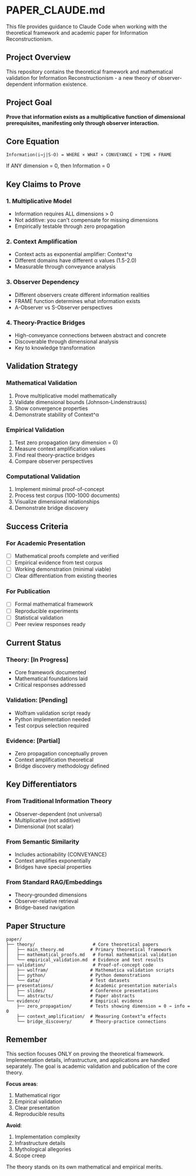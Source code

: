 # PAPER_CLAUDE.md

This file provides guidance to Claude Code when working with the theoretical framework and academic paper for Information Reconstructionism.

## Project Overview

This repository contains the theoretical framework and mathematical validation for Information Reconstructionism - a new theory of observer-dependent information existence.

## Project Goal

**Prove that information exists as a multiplicative function of dimensional prerequisites, manifesting only through observer interaction.**

## Core Equation

```
Information(i→j|S-O) = WHERE × WHAT × CONVEYANCE × TIME × FRAME
```

If ANY dimension = 0, then Information = 0

## Key Claims to Prove

### 1. Multiplicative Model

- Information requires ALL dimensions > 0
- Not additive: you can't compensate for missing dimensions
- Empirically testable through zero propagation

### 2. Context Amplification

- Context acts as exponential amplifier: Context^α
- Different domains have different α values (1.5-2.0)
- Measurable through conveyance analysis

### 3. Observer Dependency

- Different observers create different information realities
- FRAME function determines what information exists
- A-Observer vs S-Observer perspectives

### 4. Theory-Practice Bridges

- High-conveyance connections between abstract and concrete
- Discoverable through dimensional analysis
- Key to knowledge transformation

## Validation Strategy

### Mathematical Validation

1. Prove multiplicative model mathematically
2. Validate dimensional bounds (Johnson-Lindenstrauss)
3. Show convergence properties
4. Demonstrate stability of Context^α

### Empirical Validation

1. Test zero propagation (any dimension = 0)
2. Measure context amplification values
3. Find real theory-practice bridges
4. Compare observer perspectives

### Computational Validation

1. Implement minimal proof-of-concept
2. Process test corpus (100-1000 documents)
3. Visualize dimensional relationships
4. Demonstrate bridge discovery

## Success Criteria

### For Academic Presentation

- [ ] Mathematical proofs complete and verified
- [ ] Empirical evidence from test corpus
- [ ] Working demonstration (minimal viable)
- [ ] Clear differentiation from existing theories

### For Publication

- [ ] Formal mathematical framework
- [ ] Reproducible experiments
- [ ] Statistical validation
- [ ] Peer review responses ready

## Current Status

### Theory: [In Progress]

- Core framework documented
- Mathematical foundations laid
- Critical responses addressed

### Validation: [Pending]

- Wolfram validation script ready
- Python implementation needed
- Test corpus selection required

### Evidence: [Partial]

- Zero propagation conceptually proven
- Context amplification theoretical
- Bridge discovery methodology defined

## Key Differentiators

### From Traditional Information Theory

- Observer-dependent (not universal)
- Multiplicative (not additive)
- Dimensional (not scalar)

### From Semantic Similarity

- Includes actionability (CONVEYANCE)
- Context amplifies exponentially
- Bridges have special properties

### From Standard RAG/Embeddings

- Theory-grounded dimensions
- Observer-relative retrieval
- Bridge-based navigation

## Paper Structure

```
paper/
├── theory/                      # Core theoretical papers
│   ├── main_theory.md          # Primary theoretical framework
│   ├── mathematical_proofs.md   # Formal mathematical validation
│   └── empirical_validation.md  # Evidence and test results
├── validation/                  # Proof-of-concept code
│   ├── wolfram/                # Mathematica validation scripts
│   ├── python/                 # Python demonstrations
│   └── data/                   # Test datasets
├── presentations/              # Academic presentation materials
│   ├── slides/                 # Conference presentations
│   └── abstracts/              # Paper abstracts
└── evidence/                   # Empirical evidence
    ├── zero_propagation/       # Tests showing dimension = 0 → info = 0
    ├── context_amplification/  # Measuring Context^α effects
    └── bridge_discovery/       # Theory-practice connections
```

## Remember

This section focuses ONLY on proving the theoretical framework. Implementation details, infrastructure, and applications are handled separately. The goal is academic validation and publication of the core theory.

**Focus areas**:

1. Mathematical rigor
2. Empirical validation
3. Clear presentation
4. Reproducible results

**Avoid**:

1. Implementation complexity
2. Infrastructure details
3. Mythological allegories
4. Scope creep

The theory stands on its own mathematical and empirical merits.

